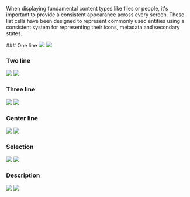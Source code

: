 When displaying fundamental content types like files or people, it's important to provide a consistent appearance across every screen. These list cells have been designed to represent commonly used entities using a consistent system for representing their icons, metadata and secondary states.

<DisplayToggle onText="Dark" offText="Light" label="Theme Switcher">
### One line

<img className="off" src="https://res-1.cdn.office.net/files/fabric-cdn-prod_20221209.001/fabric-website/images/controls/ios/updated/img_list_02_oneline_sharedleft_light.png?text=LightMode" />
<img className="on" src="https://res-1.cdn.office.net/files/fabric-cdn-prod_20221209.001/fabric-website/images/controls/ios/updated/img_list_02_oneline_sharedleft_dark.png?text=DarkMode" />

### Two line

<img className="off" src="https://res-1.cdn.office.net/files/fabric-cdn-prod_20221209.001/fabric-website/images/controls/ios/updated/img_list_06_twoline_sharedleft_light.png?text=LightMode" />
<img className="on" src="https://res-1.cdn.office.net/files/fabric-cdn-prod_20221209.001/fabric-website/images/controls/ios/updated/img_list_06_twoline_sharedleft.png?text=DarkMode" />

### Three line

<img className="off" src="https://res-1.cdn.office.net/files/fabric-cdn-prod_20221209.001/fabric-website/images/controls/ios/updated/img_list_08_threeline_sharedleft_light.png?text=LightMode" />
<img className="on" src="https://res-1.cdn.office.net/files/fabric-cdn-prod_20221209.001/fabric-website/images/controls/ios/updated/img_list_08_threeline_sharedleft_dark.png?text=DarkMode" />

### Center line

<img className="off" src="https://res-1.cdn.office.net/files/fabric-cdn-prod_20221209.001/fabric-website/images/controls/ios/updated/img_list_04_oneline_sharedcentered_light.png?text=LightMode" />
<img className="on" src="https://res-1.cdn.office.net/files/fabric-cdn-prod_20221209.001/fabric-website/images/controls/ios/updated/img_list_04_oneline_sharedcentered_dark.png?text=DarkMode" />

### Selection

<img className="off" src="https://res-1.cdn.office.net/files/fabric-cdn-prod_20221209.001/fabric-website/images/controls/ios/updated/img_list_09_selection_light.png?text=LightMode" />
<img className="on" src="https://res-1.cdn.office.net/files/fabric-cdn-prod_20221209.001/fabric-website/images/controls/ios/updated/img_list_09_selection_dark.png?text=DarkMode" />

### Description

<img className="off" src="https://res-1.cdn.office.net/files/fabric-cdn-prod_20221209.001/fabric-website/images/controls/ios/updated/img_list_10_description_light.png?text=LightMode" />
<img className="on" src="https://res-1.cdn.office.net/files/fabric-cdn-prod_20221209.001/fabric-website/images/controls/ios/updated/img_list_10_description_dark.png?text=DarkMode" />

</DisplayToggle>
